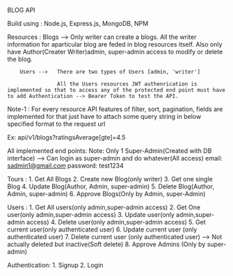 BLOG API

Build using : Node.js, Express.js, MongoDB, NPM

Resources :
Blogs --> Only writer can create a blogs. All the writer information for
aparticular blog are feded in blog resources itself. Also only have Author(Creater Writer)admin, super-admin access to modify or delete the blog.

        Users -->   There are two types of Users [admin, 'writer']

                    All the Users resources JWT authenrication is implemented so that to access any of the protected end point must have to add Authentication --> Bearer Token to test the API.

Note-1 : For every resource API features of filter, sort, pagination, fields are implemented for that just have to attach some query string in below specified format to the request url

Ex: api/v1/blogs?ratingsAverage[gte]=4.5

All implemented end points:
Note: Only 1 Super-Admin(Created with DB interface)
--> Can login as super-admin and do whatever(All access)
email: sadmin1@gmail.com
password: test1234

Tours : 1. Get All Blogs 2. Create new Blog(only writer) 3. Get one single Blog 4. Update Blog(Author, Admin, super-admin) 5. Delete Blog(Author, Admin, super-admin) 6. Approve Blogs(Only by Admin, super-Admin)

Users : 1. Get All users(only admin,super-admin access) 2. Get One user(only admin,super-admin access) 3. Update user(only admin,super-admin access) 4. Delete user(only admin,super-admin access) 5. Get current user(only authenticated user) 6. Update current user (only authenticated user) 7. Delete current user (only authenticated user) --> Not actually deleted
but inactive(Soft delete) 8. Approve Admins (Only by super-admin)

Authentication: 1. Signup 2. Login
